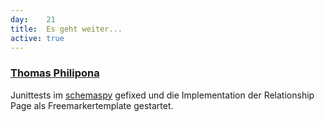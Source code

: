 ```yaml
---
day: 	21
title:	Es geht weiter...
active: true
---
```


### [Thomas Philipona](https://github.com/phil-pona)
Junittests im [schemaspy](https://github.com/drnoa/schemaspy) gefixed und die Implementation der Relationship Page als Freemarkertemplate gestartet.
